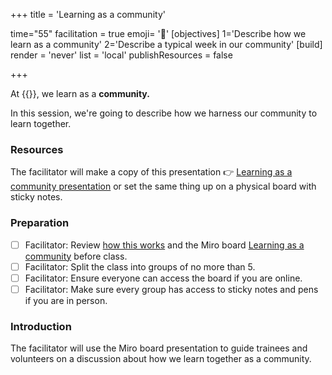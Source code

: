 +++
title = 'Learning as a community'

time="55"
facilitation = true
emoji= '🏫'
[objectives]
    1='Describe how we learn as a community'
    2='Describe a typical week in our community'
[build]
  render = 'never'
  list = 'local'
  publishResources = false

+++

At {{<our-name>}}, we learn as a **community.**

In this session, we're going to describe how we harness our community to learn together.

### Resources

The facilitator will make a copy of this presentation 👉 [Learning as a community presentation](https://miro.com/app/board/uXjVNeEASJc=/?share_link_id=563047396351) or set the same thing up on a physical board with sticky notes.

### Preparation

- [ ] Facilitator: Review [how this works](how-this-works) and the Miro board [Learning as a community](https://miro.com/app/board/uXjVNeEASJc=/?share_link_id=563047396351) before class.
- [ ] Facilitator: Split the class into groups of no more than 5.
- [ ] Facilitator: Ensure everyone can access the board if you are online.
- [ ] Facilitator: Make sure every group has access to sticky notes and pens if you are in person.

### Introduction

The facilitator will use the Miro board presentation to guide trainees and volunteers on a discussion about how we learn together as a community.
